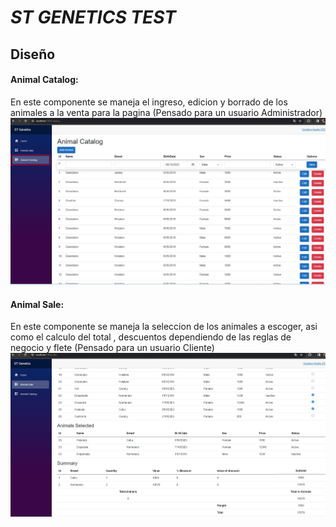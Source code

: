 # ***ST GENETICS TEST***
## Diseño 
#### Animal Catalog: 
En este componente se maneja el ingreso, edicion y borrado de los animales a la venta para la pagina (Pensado para un usuario Administrador)
![AnimalCatalog](./Wireframe/Animal_Catalog.jpg)

#### Animal Sale: 
En este componente se maneja la seleccion de los animales a escoger, asi como el calculo del total , descuentos dependiendo de las reglas de negocio y flete (Pensado para un usuario Cliente)
![AnimalSale](./Wireframe/Animal_Sale.jpg)
